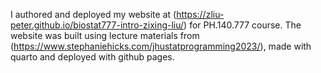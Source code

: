 I authored and deployed my website at (https://zliu-peter.github.io/biostat777-intro-zixing-liu/) for PH.140.777 course. The website was built using lecture materials from (https://www.stephaniehicks.com/jhustatprogramming2023/), made with quarto and deployed with github pages.

